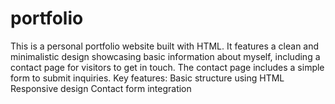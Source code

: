 # portfolio
This is a personal portfolio website built with HTML. It features a clean and minimalistic design showcasing basic information about myself, including a contact page for visitors to get in touch. The contact page includes a simple form to submit inquiries.  Key features:  Basic structure using HTML Responsive design Contact form integration
